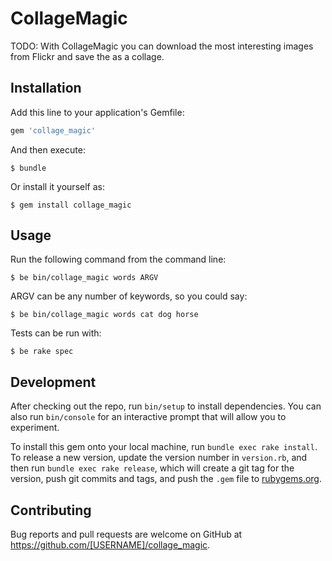 # CollageMagic

TODO: With CollageMagic you can download the most interesting images from Flickr and save the as a collage.

## Installation

Add this line to your application's Gemfile:

```ruby
gem 'collage_magic'
```

And then execute:

    $ bundle

Or install it yourself as:

    $ gem install collage_magic

## Usage

Run the following command from the command line:

    $ be bin/collage_magic words ARGV


ARGV can be any number of keywords, so you could say:
    
    $ be bin/collage_magic words cat dog horse

Tests can be run with:

    $ be rake spec

## Development

After checking out the repo, run `bin/setup` to install dependencies. You can also run `bin/console` for an interactive prompt that will allow you to experiment.

To install this gem onto your local machine, run `bundle exec rake install`. To release a new version, update the version number in `version.rb`, and then run `bundle exec rake release`, which will create a git tag for the version, push git commits and tags, and push the `.gem` file to [rubygems.org](https://rubygems.org).

## Contributing

Bug reports and pull requests are welcome on GitHub at https://github.com/[USERNAME]/collage_magic.

